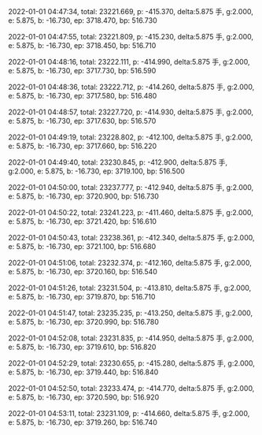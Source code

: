 2022-01-01 04:47:34, total: 23221.669, p: -415.370, delta:5.875 手, g:2.000, e: 5.875, b: -16.730, ep: 3718.470, bp: 516.730

2022-01-01 04:47:55, total: 23221.809, p: -415.230, delta:5.875 手, g:2.000, e: 5.875, b: -16.730, ep: 3718.450, bp: 516.710

2022-01-01 04:48:16, total: 23222.111, p: -414.990, delta:5.875 手, g:2.000, e: 5.875, b: -16.730, ep: 3717.730, bp: 516.590

2022-01-01 04:48:36, total: 23222.712, p: -414.260, delta:5.875 手, g:2.000, e: 5.875, b: -16.730, ep: 3717.580, bp: 516.480

2022-01-01 04:48:57, total: 23227.720, p: -414.930, delta:5.875 手, g:2.000, e: 5.875, b: -16.730, ep: 3717.630, bp: 516.570

2022-01-01 04:49:19, total: 23228.802, p: -412.100, delta:5.875 手, g:2.000, e: 5.875, b: -16.730, ep: 3717.660, bp: 516.220

2022-01-01 04:49:40, total: 23230.845, p: -412.900, delta:5.875 手, g:2.000, e: 5.875, b: -16.730, ep: 3719.100, bp: 516.500

2022-01-01 04:50:00, total: 23237.777, p: -412.940, delta:5.875 手, g:2.000, e: 5.875, b: -16.730, ep: 3720.900, bp: 516.730

2022-01-01 04:50:22, total: 23241.223, p: -411.460, delta:5.875 手, g:2.000, e: 5.875, b: -16.730, ep: 3721.420, bp: 516.610

2022-01-01 04:50:43, total: 23238.361, p: -412.340, delta:5.875 手, g:2.000, e: 5.875, b: -16.730, ep: 3721.100, bp: 516.680

2022-01-01 04:51:06, total: 23232.374, p: -412.160, delta:5.875 手, g:2.000, e: 5.875, b: -16.730, ep: 3720.160, bp: 516.540

2022-01-01 04:51:26, total: 23231.504, p: -413.810, delta:5.875 手, g:2.000, e: 5.875, b: -16.730, ep: 3719.870, bp: 516.710

2022-01-01 04:51:47, total: 23235.235, p: -413.250, delta:5.875 手, g:2.000, e: 5.875, b: -16.730, ep: 3720.990, bp: 516.780

2022-01-01 04:52:08, total: 23231.835, p: -414.950, delta:5.875 手, g:2.000, e: 5.875, b: -16.730, ep: 3719.610, bp: 516.820

2022-01-01 04:52:29, total: 23230.655, p: -415.280, delta:5.875 手, g:2.000, e: 5.875, b: -16.730, ep: 3719.440, bp: 516.840

2022-01-01 04:52:50, total: 23233.474, p: -414.770, delta:5.875 手, g:2.000, e: 5.875, b: -16.730, ep: 3720.590, bp: 516.920

2022-01-01 04:53:11, total: 23231.109, p: -414.660, delta:5.875 手, g:2.000, e: 5.875, b: -16.730, ep: 3719.260, bp: 516.740